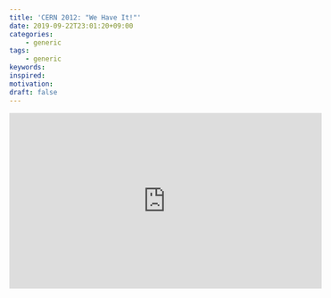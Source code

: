 ```yaml
---
title: 'CERN 2012: "We Have It!"'
date: 2019-09-22T23:01:20+09:00
categories:
    - generic
tags:
    - generic
keywords:
inspired:
motivation:
draft: false
---
```


<iframe width="560" height="315" src="https://www.youtube.com/embed/0CugLD9HF94" frameborder="0" allow="accelerometer; autoplay; encrypted-media; gyroscope; picture-in-picture" class="center" allowfullscreen></iframe>
